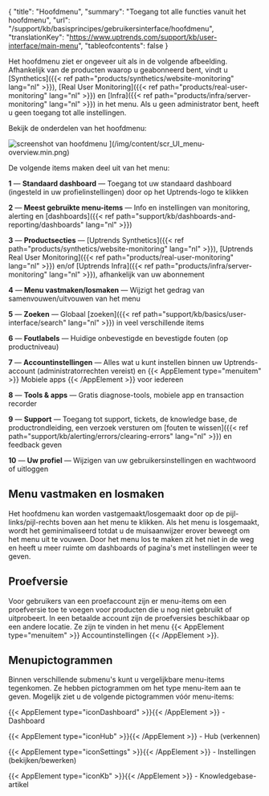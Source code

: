 {
  "title": "Hoofdmenu",
  "summary": "Toegang tot alle functies vanuit het hoofdmenu",
  "url": "/support/kb/basisprincipes/gebruikersinterface/hoofdmenu",
  "translationKey": "https://www.uptrends.com/support/kb/user-interface/main-menu",
  "tableofcontents": false
}


Het hoofdmenu ziet er ongeveer uit als in de volgende afbeelding. Afhankelijk van de producten waarop u geabonneerd bent, vindt u [Synthetics]({{< ref path="products/synthetics/website-monitoring" lang="nl" >}}), [Real User Monitoring]({{< ref path="products/real-user-monitoring" lang="nl" >}}) en [Infra]({{< ref path="products/infra/server-monitoring" lang="nl" >}}) in het menu.
Als u geen administrator bent, heeft u geen toegang tot alle instellingen.

Bekijk de onderdelen van het hoofdmenu:

![screenshot van hoofdmenu](/img/content/scr_UI_menu-overview.min.png)
](/img/content/scr_UI_menu-overview.min.png)

De volgende items maken deel uit van het menu:

**1** — **Standaard dashboard** — Toegang tot uw standaard dashboard (ingesteld in uw profielinstellingen) door op het Uptrends-logo te klikken

**2** —  **Meest gebruikte menu-items** — Info en instellingen van monitoring, alerting en [dashboards]({{< ref path="support/kb/dashboards-and-reporting/dashboards"  lang="nl" >}})

**3** — **Productsecties** — [Uptrends Synthetics]({{< ref path="products/synthetics/website-monitoring" lang="nl" >}}), [Uptrends Real User Monitoring]({{< ref path="products/real-user-monitoring" lang="nl" >}}) en/of [Uptrends Infra]({{< ref path="products/infra/server-monitoring" lang="nl" >}}), afhankelijk van uw abonnement

**4** —  **Menu vastmaken/losmaken** — Wijzigt het gedrag van samenvouwen/uitvouwen van het menu

**5** —  **Zoeken** —  Globaal [zoeken]({{< ref path="support/kb/basics/user-interface/search" lang="nl" >}}) in veel verschillende items

**6** —  **Foutlabels** —  Huidige onbevestigde en bevestigde fouten (op productniveau)

**7** —  **Accountinstellingen** — Alles wat u kunt instellen binnen uw Uptrends-account (administratorrechten vereist) en {{< AppElement type="menuitem" >}} Mobiele apps {{< /AppElement >}} voor iedereen

**8** —  **Tools & apps** — Gratis diagnose-tools, mobiele app en transaction recorder

**9** —  **Support** —  Toegang tot support, tickets, de knowledge base, de productrondleiding, een verzoek versturen om [fouten te wissen]({{< ref path="support/kb/alerting/errors/clearing-errors" lang="nl" >}}) en feedback geven

**10** —  **Uw profiel** — Wijzigen van uw gebruikersinstellingen en wachtwoord of uitloggen

## Menu vastmaken en losmaken

Het hoofdmenu kan worden vastgemaakt/losgemaakt door op de pijl-links/pijl-rechts boven aan het menu te klikken. Als het menu is losgemaakt, wordt het geminimaliseerd totdat u de muisaanwijzer erover beweegt om het menu uit te vouwen. Door het menu los te maken zit het niet in de weg en heeft u meer ruimte om dashboards of pagina's met instellingen weer te geven.

## Proefversie

Voor gebruikers van een proefaccount zijn er menu-items om een proefversie toe te voegen voor producten die u nog niet gebruikt of uitprobeert.
In een betaalde account zijn de proefversies beschikbaar op een andere locatie. Ze zijn te vinden in het menu {{< AppElement type="menuitem" >}} Accountinstellingen {{< /AppElement >}}.

## Menupictogrammen

Binnen verschillende submenu's kunt u vergelijkbare menu-items tegenkomen. Ze hebben pictogrammen om het type menu-item aan te geven. Mogelijk ziet u de volgende pictogrammen vóór menu-items:

{{< AppElement type="iconDashboard" >}}{{< /AppElement >}} - Dashboard

{{< AppElement type="iconHub" >}}{{< /AppElement >}} - Hub (verkennen)

{{< AppElement type="iconSettings" >}}{{< /AppElement >}} - Instellingen (bekijken/bewerken)

{{< AppElement type="iconKb" >}}{{< /AppElement >}} - Knowledgebase-artikel

